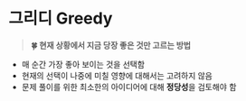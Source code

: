 # 그리디 Greedy
>  **🍀 현재 상황에서 지금 당장 좋은 것만 고르는 방법**
- 매 순간 가장 좋아 보이는 것을 선택함
- 현재의 선택이 나중에 미칠 영향에 대해서는 고려하지 않음
- 문제 풀이를 위한 최소한의 아이디어에 대해 **정당성**을 검토해야 함